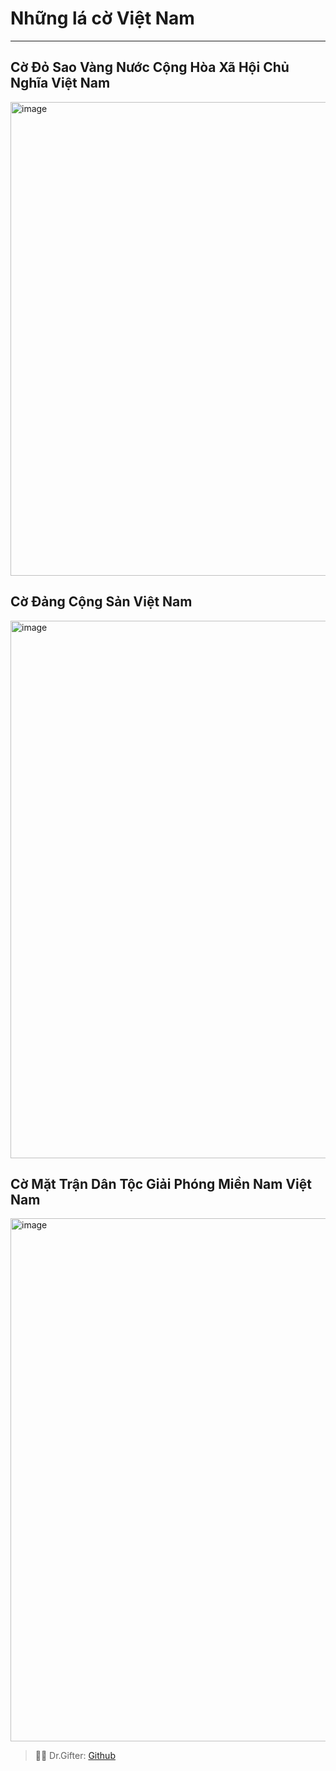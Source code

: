 # Những lá cờ Việt Nam
---

## Cờ Đỏ Sao Vàng Nước Cộng Hòa Xã Hội Chủ Nghĩa Việt Nam

<img width="1085" height="758" alt="image" src="https://github.com/user-attachments/assets/aba45406-3069-47fe-bda6-2653dde1e423" />

## Cờ Đảng Cộng Sản Việt Nam

<img width="1281" height="860" alt="image" src="https://github.com/user-attachments/assets/d5bb0dcc-c45f-4bed-9927-dd01543255d9" />

## Cờ Mặt Trận Dân Tộc Giải Phóng Miền Nam Việt Nam

<img width="1138" height="837" alt="image" src="https://github.com/user-attachments/assets/f6e6e1da-5592-447d-9de7-bdbde8e38303" />

> 🧑‍💻 Dr.Gifter: [Github](https://github.com/CodeZui)
